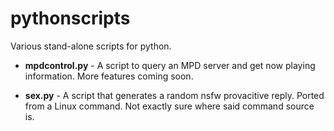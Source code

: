 pythonscripts
=============

Various stand-alone scripts for python.

* **mpdcontrol.py** - A script to query an MPD server and get now playing information. More features coming soon.

* **sex.py** - A script that generates a random nsfw provacitive reply. Ported from a Linux command. Not exactly sure where said command source is.